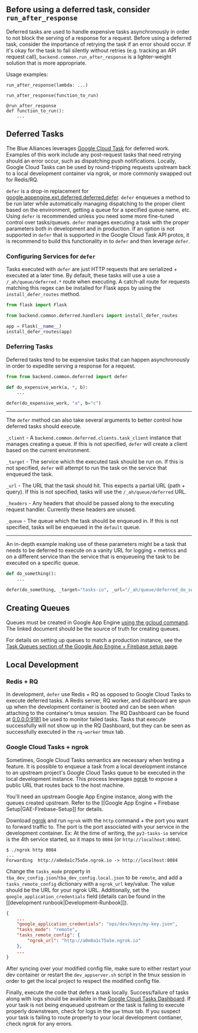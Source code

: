 ## Before using a deferred task, consider `run_after_response`

Deferred tasks are used to handle expensive tasks asynchronously in order to not block the serving of a response for a request. Before using a deferred task, consider the importance of retrying the task if an error should occur. If it's okay for the task to fail silently without retries (e.g. tracking an API request call), `backend.common.run_after_response` is a lighter-weight solution that is more appropriate.

Usage examples:

```
run_after_response(lambda: ...)
```

```
run_after_response(function_to_run)
```

```
@run_after_response
def function_to_run():
    ...
```

## Deferred Tasks

The Blue Alliances leverages [Google Cloud Task](https://cloud.google.com/tasks/docs/dual-overview) for deferred work. Examples of this work include any post-request tasks that need retrying should an error occur, such as dispatching push notifications. Locally, Google Cloud Tasks can be used by round-tripping requests upstream back to a local development container via ngrok, or more commonly swapped out for Redis/RQ.

`defer` is a drop-in replacement for [google.appengine.ext.deferred.deferred.defer](https://cloud.google.com/appengine/docs/standard/python/refdocs/google.appengine.ext.deferred.deferred). `defer` enqueues a method to be run later while automatically managing dispatching to the proper client based on the environment, getting a queue for a specified queue name, etc. Using `defer` is recommended unless you need some more fine-tuned control over tasks/queues. `defer` manages executing a task with the proper parameters both in development and in production. If an option is not supported in `defer` that is supported in the Google Cloud Task API protos, it is recommend to build this functionality in to `defer` and then leverage `defer`.

### Configuring Services for `defer`

Tasks executed with `defer` are just HTTP requests that are serialized + executed at a later time. By default, these tasks will use a use a `/_ah/queue/deferred.*` route when executing. A catch-all route for requests matching this regex can be installed for Flask apps by using the `install_defer_routes` method.

```python
from flask import Flask

from backend.common.deferred.handlers import install_defer_routes

app = Flask(__name__)
install_defer_routes(app)
```

### Deferring Tasks

Deferred tasks tend to be expensive tasks that can happen asynchronously in order to expedite serving a response for a request.

```python
from from backend.common.deferred import defer

def do_expensive_work(a, *, b):
    ...

defer(do_expensive_work, "a", b="c")
```

---

The `defer` method can also take several arguments to better control how deferred tasks should execute.

`_client` - A `backend.common.deferred.clients.task_client` instance that manages creating a queue. If this is not specified, `defer` will create a client based on the current environment.

`_target` - The service which the executed task should be run on. If this is not specified, `defer` will attempt to run the task on the service that enqueued the task.

`_url` - The URL that the task should hit. This expects a partial URL (path + query). If this is not specified, tasks will use the `/_ah/queue/deferred` URL.

`_headers` - Any headers that should be passed along to the executing request handler. Currently these headers are unused.

`_queue` - The queue which the task should be enqueued in. If this is not specified, tasks will be enqueued in the `default` queue.

---

An in-depth example making use of these parameters might be a task that needs to be deferred to execute on a vanity URL for logging + metrics and on a different service than the service that is enqueueing the task to be executed on a specific queue.

```python
def do_something():
    ...

defer(do_something, _target="tasks-io", _url="/_ah/queue/deferred_do_something", _queue="do-something-queue")
```

## Creating Queues

Queues must be created in Google App Engine [using the gcloud command](https://cloud.google.com/tasks/docs/creating-queues). The linked document should be the source of truth for creating queues.

For details on setting up queues to match a production instance, see the [Task Queues section of the Google App Engine + Firebase setup page](https://github.com/the-blue-alliance/the-blue-alliance/wiki/GAE-Firebase-Setup#task-queues).

## Local Development

### Redis + RQ

In development, `defer` use Redis + RQ as opposed to Google Cloud Tasks to execute deferred tasks. A Redis server, RQ worker, and dashboard are spun up when the development container is booted and can be seen when attaching to the container's tmux session. The RQ Dashboard can be found at [0.0.0.0:9181](http://0.0.0.0:9181/) be used to monitor failed tasks. Tasks that execute successfully will not show up in the RQ Dashboard, but they can be seen as successfully executed in the `rq-worker` tmux tab.

### Google Cloud Tasks + ngrok

Sometimes, Google Cloud Tasks semantics are necessary when testing a feature. It is possible to enqueue a task from a local development instance to an upstream project's Google Cloud Tasks queue to be executed in the local development instance. This process leverages [ngrok](https://ngrok.com/) to expose a public URL that routes back to the host machine.

You'll need an upstream Google App Engine instance, along with the queues created upstream. Refer to the [[Google App Engine + Firebase Setup|GAE-Firebase-Setup]] for details.

Download [ngrok](https://ngrok.com/) and run `ngrok` with the `http` command + the port you want to forward traffic to. The port is the port associated with your service in the development container. Ex: At the time of writing, the `py3-tasks-io` service is the 4th service started, so it maps to `8084` (or `http://localhost:8084`).

```shell
$ ./ngrok http 8084
...
Forwarding  http://a0e8a1c75a5e.ngrok.io -> http://localhost:8084
```

Change the `tasks_mode` property in `tba_dev_config.json`/`tba_dev_config.local.json` to be `remote`, and add a `tasks_remote_config` dictionary with a `ngrok_url` key/value. The value should be the URL for your ngrok URL. Additionally, set the `google_application_credentials` field (details can be found in the [[development runbook|Development-Runbook]]).

```json
{
    ...
    "google_application_credentials": "ops/dev/keys/my-key.json",
    "tasks_mode": "remote",
    "tasks_remote_config": {
        "ngrok_url": "http://a0e8a1c75a5e.ngrok.io"
    },
    ...
}
```

After syncing over your modified config file, make sure to either restart your dev container or restart the `dev_appserver.sh` script in the tmux session in order to get the local project to respect the modified config file.

Finally, execute the code that defers a task locally. Success/failure of tasks along with logs should be available in the [Google Cloud Tasks Dashboard](https://console.cloud.google.com/cloudtasks). If your task is not being enqueued upstream or the task is failing to execute properly downstream, check for logs in the `gae` tmux tab. If you suspect your task is failing to route properly to your local development contianer, check ngrok for any errors.
